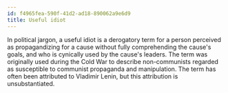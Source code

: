 ```yaml
---
id: f4965fea-590f-41d2-ad18-890062a9e6d9
title: Useful idiot
---
```


In political jargon, a useful idiot is a derogatory term for a person
perceived as propagandizing for a cause without fully comprehending the
cause's goals, and who is cynically used by the cause's leaders. The
term was originally used during the Cold War to describe non-communists
regarded as susceptible to communist propaganda and manipulation. The
term has often been attributed to Vladimir Lenin, but this attribution
is unsubstantiated.
